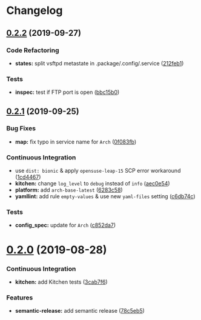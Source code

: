# Changelog

## [0.2.2](https://github.com/saltstack-formulas/vsftpd-formula/compare/v0.2.1...v0.2.2) (2019-09-27)


### Code Refactoring

* **states:** split vsftpd metastate in .package/.config/.service ([212feb1](https://github.com/saltstack-formulas/vsftpd-formula/commit/212feb1))


### Tests

* **inspec:** test if FTP port is open ([bbc15b0](https://github.com/saltstack-formulas/vsftpd-formula/commit/bbc15b0))

## [0.2.1](https://github.com/saltstack-formulas/vsftpd-formula/compare/v0.2.0...v0.2.1) (2019-09-25)


### Bug Fixes

* **map:** fix typo in service name for `Arch` ([0f083fb](https://github.com/saltstack-formulas/vsftpd-formula/commit/0f083fb))


### Continuous Integration

* use `dist: bionic` & apply `opensuse-leap-15` SCP error workaround ([1cd4467](https://github.com/saltstack-formulas/vsftpd-formula/commit/1cd4467))
* **kitchen:** change `log_level` to `debug` instead of `info` ([aec0e54](https://github.com/saltstack-formulas/vsftpd-formula/commit/aec0e54))
* **platform:** add `arch-base-latest` ([6283c58](https://github.com/saltstack-formulas/vsftpd-formula/commit/6283c58))
* **yamllint:** add rule `empty-values` & use new `yaml-files` setting ([c6db74c](https://github.com/saltstack-formulas/vsftpd-formula/commit/c6db74c))


### Tests

* **config_spec:** update for `Arch` ([c852da7](https://github.com/saltstack-formulas/vsftpd-formula/commit/c852da7))

# [0.2.0](https://github.com/saltstack-formulas/vsftpd-formula/compare/v0.1.0...v0.2.0) (2019-08-28)


### Continuous Integration

* **kitchen:** add Kitchen tests ([3cab7f6](https://github.com/saltstack-formulas/vsftpd-formula/commit/3cab7f6))


### Features

* **semantic-release:** add semantic release ([78c5eb5](https://github.com/saltstack-formulas/vsftpd-formula/commit/78c5eb5))

